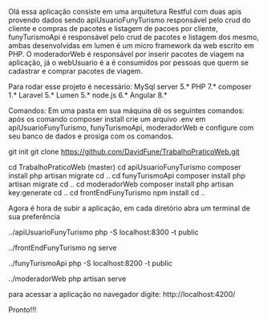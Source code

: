 Olá essa aplicação consiste em uma arquitetura Restful com duas apis provendo 
dados sendo apiUsuarioFunyTurismo responsável pelo crud do cliente e compras de
pacotes e listagem de pacoes por cliente, funyTurismoApi é responsável pelo crud de pacotes e listagem dos mesmo, ambas desenvolvidas em lumen é um micro framework da web escrito em PHP.
O moderadorWeb  é responsável por inserir pacotes de viagem na aplicação,
já o webUsuario é a é consumidos por pessoas que querm se cadastrar e comprar pacotes de viagem.

Para rodar esse projeto é necessário:
MySql server 5.*
PHP 7.*
composer 1.*
Laravel 5.*
Lumen 5.*
node.js 6.*
Angular 8.*

Comandos:
Em uma pasta em sua máquina dê os seguintes comandos:
após os comando composer install crie um arquivo .env em 
apiUsuarioFunyTurismo, funyTurismoApi,  moderadorWeb
e configure com seu banco de dados e prosiga com os 
comandos.

git init
git clone https://github.com/DavidFune/TrabalhoPraticoWeb.git

cd TrabalhoPraticoWeb (master)
cd apiUsuarioFunyTurismo
composer install
php artisan migrate
cd ..
cd funyTurismoApi
composer install
php artisan migrate
cd ..
cd moderadorWeb
composer install
php artisan key:generate
cd ..
cd frontEndFunyTurismo
npm install
cd ..

Agora é hora de subir a aplicação, em cada
diretório abra um terminal de sua preferência 

../apiUsuarioFunyTurismo
php -S localhost:8300 -t public

../frontEndFunyTurismo
ng serve

../funyTurismoApi
php -S localhost:8200 -t public

../moderadorWeb
php artisan serve

para acessar a aplicação no navegador digite:
http://localhost:4200/

Pronto!!!
